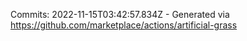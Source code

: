 Commits: 2022-11-15T03:42:57.834Z - Generated via https://github.com/marketplace/actions/artificial-grass
<br>
